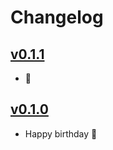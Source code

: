 # Changelog

## [v0.1.1]
- 🧪

## [v0.1.0]
- Happy birthday 🎂

[v0.1.0]: https://github.com/sedlatschek/werkbank/releases/tag/v0.1.0
[v0.1.1]: https://github.com/sedlatschek/werkbank/releases/tag/v0.1.1
